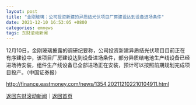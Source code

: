 ```yaml
---
layout: post
title: "金刚玻璃：公司投资新建的异质结光伏项目厂房建设达到设备进场条件"
date: 2021-12-10 16:53:05 +0800
categories: emnews
tags: 东财滚动新闻
---
```


12月10日，金刚玻璃披露的调研纪要称，公司投资新建异质结光伏项目目前正在有序建设中，该项目厂房建设达到设备进场条件，部分异质结电池生产线设备已经进场待安装，组件生产线设备已全部进场正在安装，预计可以按照前期规划完成项目投产。（中国证券报）

<http://finance.eastmoney.com/news/1354,202112102210104911.html>

[返回东财滚动新闻](//finews.withounder.com/emnews/)｜[返回首页](//finews.withounder.com/)